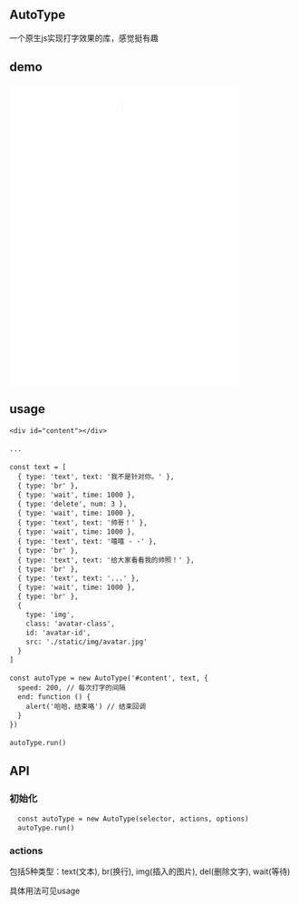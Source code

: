 ## AutoType

一个原生js实现打字效果的库，感觉挺有趣

## demo

![image](https://github.com/maoyuyang/AutoType/blob/master/src/static/img/demo.gif)

## usage

```
<div id="content"></div>

...

const text = [
  { type: 'text', text: '我不是针对你。' },
  { type: 'br' },
  { type: 'wait', time: 1000 },
  { type: 'delete', num: 3 },
  { type: 'wait', time: 1000 },
  { type: 'text', text: '帅哥！' },
  { type: 'wait', time: 1000 },
  { type: 'text', text: '嘻嘻 - -' },
  { type: 'br' },
  { type: 'text', text: '给大家看看我的帅照！' },
  { type: 'br' },
  { type: 'text', text: '...' },
  { type: 'wait', time: 1000 },
  { type: 'br' },
  {
    type: 'img',
    class: 'avatar-class',
    id: 'avatar-id',
    src: './static/img/avatar.jpg'
  }
]

const autoType = new AutoType('#content', text, {
  speed: 200, // 每次打字的间隔
  end: function () {
    alert('哈哈，结束咯') // 结束回调
  }
})

autoType.run()
```

## API

### 初始化
```
  const autoType = new AutoType(selector, actions, options)
  autoType.run()
```

### actions
包括5种类型：text(文本), br(换行), img(插入的图片), del(删除文字), wait(等待)

具体用法可见usage

